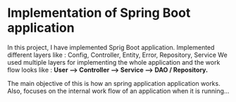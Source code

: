 
# Implementation of Spring Boot application

In this project, I have implemented Sprig Boot application. Implemented different layers like : Config, Controller, Entity, Error, Repository, Service
We used multiple layers for implementing the whole application and the work flow looks like : 
**User --> Controller --> Service --> DAO / Repository.**


The main objective of this is how an spring application application works. Also, focuses on the internal work flow of an application when it is running...

